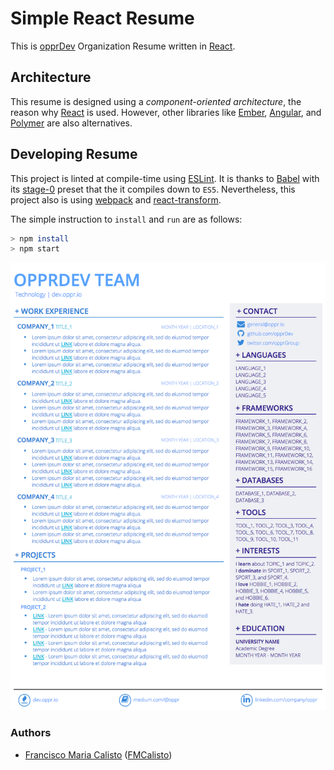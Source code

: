 # Simple React Resume

This is [opprDev](https://github.com/opprDev) Organization Resume written in [React](https://github.com/facebook/react).

## Architecture
This resume is designed using a *component-oriented architecture*, the reason why [React](https://github.com/facebook/react) is used. However, other libraries like [Ember](https://github.com/emberjs/ember.js), [Angular](https://github.com/angular/angular.js), and [Polymer](https://github.com/Polymer/polymer) are also alternatives.

## Developing Resume
This project is linted at compile-time using [ESLint](https://github.com/eslint/eslint). It is thanks to [Babel](https://github.com/babel/babel) with its [stage-0](https://babeljs.io/docs/plugins/preset-stage-0/) preset that the it compiles down to `ES5`. Nevertheless, this project also is using [webpack](https://github.com/webpack/webpack) and [react-transform](https://github.com/gaearon/react-transform).

The simple instruction to `install` and `run` are as follows:

```BASH
> npm install
> npm start
```

<img src="assets/banner.png"/>

### Authors

* [Francisco Maria Calisto](http://franciscocalisto.me/) ([FMCalisto](https://github.com/FMCalisto))
